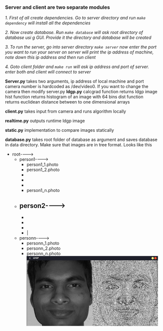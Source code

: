 ### Server and client are two separate modules ###

*1. First of all create dependencies. Go to server directory and run `make dependency` will install all the dependencies*

*2. Now create database. Run `make database` will ask root directory of database usi g GUI. Provide it the directory and database will be created*

*3. To run the server, go into server directory `make server` now enter the port you want to run your server on server will print the ip address of machine, note down this ip address and then run client*

*4. Goto client folder and `make run` will ask ip address and port of server. enter both and client will connect to server*


**Server.py**
	takes two arguments, ip address of local machine and port camera number is hardcoded as /dev/video0. If you want to change the camera then modify server.py
**ldgp.py**
	calcgrad function returns ldgp image hist function returns histogram of an image with 64 bins dist function returns euclidean distance between to one dimensional arrays

**client.py**
	takes input from camera and runs algorithm locally

**realtime.py**
	outputs runtime ldgp image 

**static.py**
	implementation to compare images statically

**database.py**
	takes root folder of database as argument and saves database in data directory. Make sure that images are in tree format. Looks like this
- root---->
	- person1---->
		- person1_1.photo
		- person1_2.photo
		- 
		- 
		- 
		- person1_n.photo
	- person2---->
		- 
		- 
		- 
		- 
		- |
	- personn---->
		- personn_1.photo
        - personn_2.photo
        - personn_n.photo
![alt text](server/src/feature.png)


